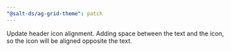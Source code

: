 ```yaml
---
"@salt-ds/ag-grid-theme": patch
---
```


Update header icon alignment. Adding space between the text and the icon, so the icon will be aligned opposite the text.
